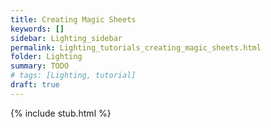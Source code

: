 ```yaml
---
title: Creating Magic Sheets
keywords: []
sidebar: Lighting_sidebar
permalink: Lighting_tutorials_creating_magic_sheets.html
folder: Lighting
summary: TODO
# tags: [Lighting, tutorial]
draft: true
---
```


{% include stub.html %}
